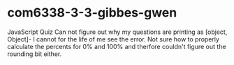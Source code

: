 # com6338-3-3-gibbes-gwen
JavaScript Quiz
Can not figure out why my questions are printing as [object, Object]- I cannot for the life of me see the error. 
Not sure how to properly calculate the percents for 0% and 100% and therfore couldn't figure out the rounding bit either.